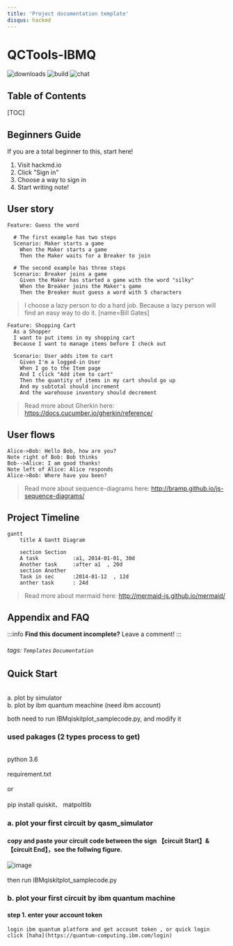 ```yaml
---
title: 'Project documentation template'
disqus: hackmd
---
```


QCTools-IBMQ
===
![downloads](https://img.shields.io/github/downloads/atom/atom/total.svg)
![build](https://img.shields.io/appveyor/ci/:user/:repo.svg)
![chat](https://img.shields.io/discord/:serverId.svg)

## Table of Contents

[TOC]

## Beginners Guide

If you are a total beginner to this, start here!

1. Visit hackmd.io
2. Click "Sign in"
3. Choose a way to sign in
4. Start writing note!

User story
---

```gherkin=
Feature: Guess the word

  # The first example has two steps
  Scenario: Maker starts a game
    When the Maker starts a game
    Then the Maker waits for a Breaker to join

  # The second example has three steps
  Scenario: Breaker joins a game
    Given the Maker has started a game with the word "silky"
    When the Breaker joins the Maker's game
    Then the Breaker must guess a word with 5 characters
```
> I choose a lazy person to do a hard job. Because a lazy person will find an easy way to do it. [name=Bill Gates]


```gherkin=
Feature: Shopping Cart
  As a Shopper
  I want to put items in my shopping cart
  Because I want to manage items before I check out

  Scenario: User adds item to cart
    Given I'm a logged-in User
    When I go to the Item page
    And I click "Add item to cart"
    Then the quantity of items in my cart should go up
    And my subtotal should increment
    And the warehouse inventory should decrement
```

> Read more about Gherkin here: https://docs.cucumber.io/gherkin/reference/

User flows
---
```sequence
Alice->Bob: Hello Bob, how are you?
Note right of Bob: Bob thinks
Bob-->Alice: I am good thanks!
Note left of Alice: Alice responds
Alice->Bob: Where have you been?
```

> Read more about sequence-diagrams here: http://bramp.github.io/js-sequence-diagrams/

Project Timeline
---
```mermaid
gantt
    title A Gantt Diagram

    section Section
    A task           :a1, 2014-01-01, 30d
    Another task     :after a1  , 20d
    section Another
    Task in sec      :2014-01-12  , 12d
    anther task      : 24d
```

> Read more about mermaid here: http://mermaid-js.github.io/mermaid/

## Appendix and FAQ

:::info
**Find this document incomplete?** Leave a comment!
:::

###### tags: `Templates` `Documentation`



## Quick Start
<br>
a. plot by simulator
<br/>
b. plot by ibm quantum meachine (need ibm account)

both need to run IBMqiskitplot_samplecode.py, and modify it
### used pakages (2 types process to get)
 <br>python 3.6 <br/>
 <br> requirement.txt <br/>
 <br> or <br/>
 <br> pip install quiskit、
                  matpoltlib <br/>
 
### a. plot your first circuit by qasm_simulator
  #### copy and paste your circuit code between the sign 【circuit Start】&【circuit End】，see the follwing figure.
  ![image](https://user-images.githubusercontent.com/46103010/123931665-4d14f000-d9c3-11eb-8190-87706ce2eaff.png)
  <br><br/>
  then run IBMqiskitplot_samplecode.py

### b. plot your first circuit by ibm quantum machine
  #### step 1. enter your account token
    login ibm quantum platform and get account token , or quick login click [haha](https://quantum-computing.ibm.com/login)





























